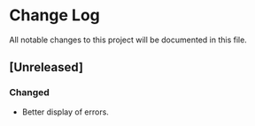 # Change Log

All notable changes to this project will be documented in this file.

## [Unreleased]

### Changed

- Better display of errors.
